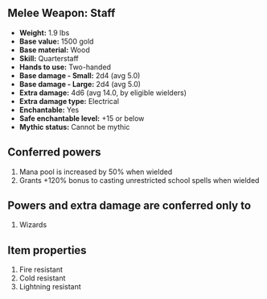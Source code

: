 ## Melee Weapon: Staff
- **Weight:** 1.9 lbs
- **Base value:** 1500 gold
- **Base material:** Wood
- **Skill:** Quarterstaff
- **Hands to use:** Two-handed
- **Base damage - Small:** 2d4 (avg 5.0)
- **Base damage - Large:** 2d4 (avg 5.0)
- **Extra damage:** 4d6 (avg 14.0, by eligible wielders)
- **Extra damage type:** Electrical
- **Enchantable:** Yes
- **Safe enchantable level:** +15 or below
- **Mythic status:** Cannot be mythic
## Conferred powers
1. Mana pool is increased by 50% when wielded
2. Grants +120% bonus to casting unrestricted school spells when wielded
## Powers and extra damage are conferred only to
1. Wizards
## Item properties
1. Fire resistant
2. Cold resistant
3. Lightning resistant
